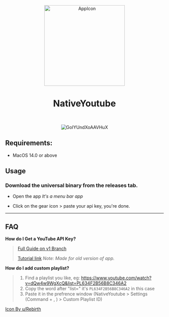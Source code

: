 <!-- GitAds-Verify: 1FIR3Z7RJ8E4TQ5WIXPE2ST9NAXBKTQE -->


<div align="center">
<img width="256" alt="AppIcon" src="https://user-images.githubusercontent.com/43297314/209301276-f93ea3b0-4466-4c9a-8f60-2d8e8523526f.png">

  <h1>NativeYoutube</h1>
<br>

![GoIYUndXoAAVHuX](https://github.com/user-attachments/assets/0530149b-6dda-4a20-ac04-18c525e0729a)


</div>

## Requirements:
- MacOS 14.0 or above

## Usage
### Download the universal binary from the releases tab.
- Open the app *It's a menu bar app*

- Click on the gear icon > paste your api key, you're done.

---

## FAQ

**How do I Get a YouTube API Key?**

> [Full Guide on v1 Branch](https://github.com/Aayush9029/NativeYoutube/tree/Mubbii)
>
>[Tutorial link](https://www.youtube.com/watch?v=WrFPERZb7uw) *Note: Made for old version of app.*


**How do I add custom playlist?**

> 1. Find a playlist you like, eg: https://www.youtube.com/watch?v=dQw4w9WgXcQ&list=PL634F2B56B8C346A2
> 2. Copy the word after "list=" it's `PL634F2B56B8C346A2` in this case
> 3. Paste it in the prefrence window (NativeYoutube > Settings (Command + , ) > Custom Playlist ID)


[Icon By u/Rebirth](https://macosicons.com/#/u/Rebirth%20Ego)






